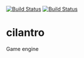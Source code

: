[![Build Status](https://travis-ci.org/dpilawa/cilantro.svg?branch=master)](https://travis-ci.org/dpilawa/cilantro)
[![Build Status](https://github.com/dpilawa/cilantro/workflows/cmake.yml/badge.svg)](https://github.com/dpilawa/cilantro/actions?workflow=build)
# cilantro
Game engine
